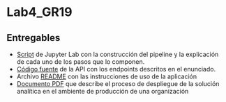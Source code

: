 # Lab4_GR19

## Entregables
* [Script](https://github.com/snrodriguezc/Yelp_GR19/blob/main/Fase2/API/Pipeline.ipynb) de Jupyter Lab con la construcción del pipeline y la explicación de cada uno de los pasos que lo componen.
* [Código fuente](https://github.com/snrodriguezc/Yelp_GR19/tree/main/Fase2/API) de la API con los endpoints descritos en el enunciado.
* Archivo [README](https://github.com/snrodriguezc/Yelp_GR19/blob/main/Fase2/README.md) con las instrucciones de uso de la aplicación
* [Documento PDF](https://github.com/snrodriguezc/Yelp_GR19/tree/main/Fase2/Proyecto1_Etapa2_GR19.pdf) que describe el proceso de despliegue de la solución analítica en el ambiente de producción de una organización
